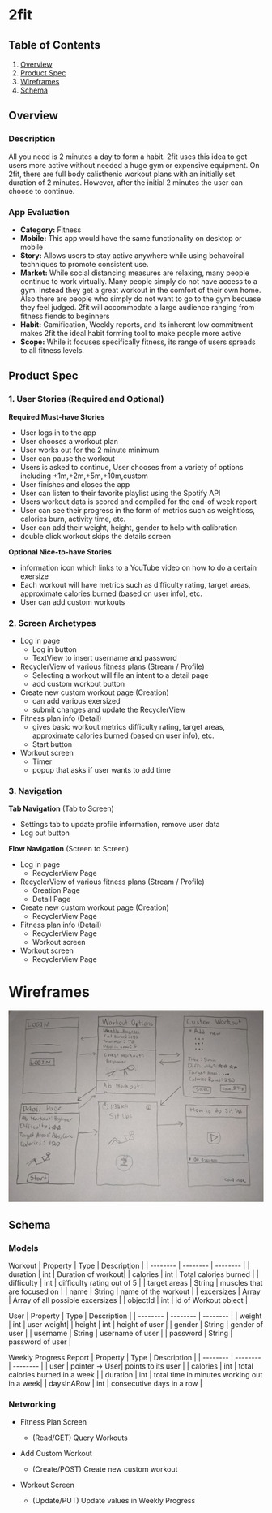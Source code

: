 # 2fit

## Table of Contents
1. [Overview](#Overview)
1. [Product Spec](#Product-Spec)
1. [Wireframes](#Wireframes)
2. [Schema](#Schema)

## Overview
### Description
All you need is 2 minutes a day to form a habit. 2fit uses this idea to get users more active without needed a huge gym or expensive equipment. On 2fit, there are full body calisthenic workout plans with an initially set duration of 2 minutes. However, after the initial 2 minutes the user can choose to continue. 

### App Evaluation
- **Category:** Fitness
- **Mobile:** This app would have the same functionality on desktop or mobile
- **Story:** Allows users to stay active anywhere while using behavoiral techniques to promote consistent use.
- **Market:** While social distancing measures are relaxing, many people continue to work virtually. Many people simply do not have access to a gym. Instead they get a great workout in the comfort of their own home. Also there are people who simply do not want to go to the gym becuase they feel judged. 2fit will accommodate a large audience ranging from fitness fiends to beginners 
- **Habit:** Gamification, Weekly reports, and its inherent low commitment makes 2fit the ideal habit forming tool to make people more active
- **Scope:** While it focuses specifically fitness, its range of users spreads to all fitness levels.

## Product Spec

### 1. User Stories (Required and Optional)

**Required Must-have Stories**

* User logs in to the app
* User chooses a workout plan
* User works out for the 2 minute minimum
* User can pause the workout
* Users is asked to continue, User chooses from a variety of options including +1m,+2m,+5m,+10m,custom
* User finishes and closes the app
* User can listen to their favorite playlist using the Spotify API
* Users workout data is scored and compiled for the end-of week report
* User can see their progress in the form of metrics such as weightloss, calories burn, activity time, etc.
* User can add their weight, height, gender to help with calibration
* double click workout skips the details screen

**Optional Nice-to-have Stories**

* information icon which links to a YouTube video on how to do a certain exersize
* Each workout will have metrics such as difficulty rating, target areas, approximate calories burned (based on user info), etc.
* User can add custom workouts

### 2. Screen Archetypes

* Log in page
   * Log in button
   * TextView to insert username and password
* RecyclerView of various fitness plans (Stream / Profile)
   * Selecting a workout will file an intent to a detail page
   * add custom workout button
* Create new custom workout page (Creation)
   * can add various exersized
   * submit changes and update the RecyclerView
* Fitness plan info (Detail)
   * gives basic workout metrics difficulty rating, target areas, approximate calories burned (based on user info), etc.
   * Start button
* Workout screen
   * Timer
   * popup that asks if user wants to add time



### 3. Navigation

**Tab Navigation** (Tab to Screen)

* Settings tab to update profile information, remove user data
* Log out button

**Flow Navigation** (Screen to Screen)

* Log in page
   * RecyclerView Page
* RecyclerView of various fitness plans (Stream / Profile)
   * Creation Page
   * Detail Page
* Create new custom workout page (Creation)
   * RecyclerView Page
* Fitness plan info (Detail)
   * RecyclerView Page
   * Workout screen
* Workout screen
   * RecyclerView Page

# Wireframes
<img src="Wireframe.jpg" width=600>

## Schema 

### Models

Workout
| Property | Type | Description |
| -------- | -------- | -------- |
| duration     | int     | Duration of workout|
| calories | int     | Total calories burned    |
| difficulty     | int     | difficulty rating out of 5 |
| target areas     | String     | muscles that are focused on |
| name     | String | name of the workout |
| excersizes     | Array     | Array of all possible excersizes |
| objectId     | int     | id of Workout object  |

User
| Property | Type | Description |
| -------- | -------- | -------- |
| weight     | int     | user weight|
| height | int  | height of user |
| gender | String | gender of user |
| username | String  | username of user |
| password | String | password of user |

Weekly Progress Report
| Property | Type | Description |
| -------- | -------- | -------- |
| user     | pointer -> User| points to its user |
| calories | int | total calories burned in a week |
| duration | int | total time in minutes working out in a week|
| daysInARow | int | consecutive days in a row |



### Networking
- Fitness Plan Screen
    - (Read/GET) Query Workouts

- Add Custom Workout
    - (Create/POST) Create new custom workout

- Workout Screen
    - (Update/PUT) Update values in Weekly Progress
